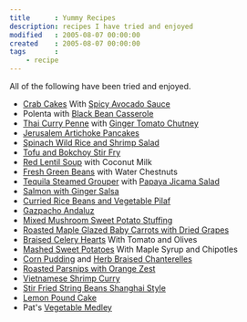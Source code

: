 ```yaml
---
title      : Yummy Recipes
description: recipes I have tried and enjoyed
modified   : 2005-08-07 00:00:00
created    : 2005-08-07 00:00:00
tags       :
    - recipe
---
```


All of the following have been tried and enjoyed.

* [Crab Cakes](/Crab-Cakes) With [Spicy Avocado Sauce](/Spicy-Avocado-Sauce)
* Polenta with [Black Bean Casserole](/Black-Bean-Casserole)
* [Thai Curry Penne](/Thai-Curry-Penne) with [Ginger Tomato Chutney](/Ginger-Tomato-Chutney)
* [Jerusalem Artichoke Pancakes](/Jerusalem-Artichoke-Pancakes)
* [Spinach Wild Rice and Shrimp Salad](/Spinach-Wild-Rice-and-Shrimp-Salad)
* [Tofu and Bokchoy Stir Fry](/Tofu-and-Bokchoy-Stir-Fry)
* [Red Lentil Soup](/Red-Lentil-Soup) with Coconut Milk
* [Fresh Green Beans](/Fresh-Green-Beans) with Water Chestnuts
* [Tequila Steamed Grouper](/Tequila-Steamed-Grouper) with [Papaya Jicama Salad](/Papaya-Jicama-Salad)
* [Salmon with Ginger Salsa](/Salmon-with-Ginger-Salsa)
* [Curried Rice Beans and Vegetable Pilaf](/Curried-Rice-Beans-and-Vegetable-Pilaf)
* [Gazpacho Andaluz](/Gazpacho-Andaluz)
* [Mixed Mushroom Sweet Potato Stuffing](/Mixed-Mushroom-Sweet-Potato-Stuffing)
* [Roasted Maple Glazed Baby Carrots with Dried Grapes](/Roasted-Maple-Glazed-Baby-Carrots-with-Dried-Grapes)
* [Braised Celery Hearts](/Braised-Celery-Hearts) With Tomato and Olives
* [Mashed Sweet Potatoes](/Mashed-Sweet-Potatoes) With Maple Syrup and Chipotles
* [Corn Pudding](/Corn-Pudding) and [Herb Braised Chanterelles](/Herb-Braised-Chanterelles)
* [Roasted Parsnips with Orange Zest](/Roasted-Parsnips-with-Orange-Zest)
* [Vietnamese Shrimp Curry](/Vietnamese-Shrimp-Curry)
* [Stir Fried String Beans Shanghai Style](/Stir-Fried-String-Beans-Shanghai-Style)
* [Lemon Pound Cake](/Lemon-Pound-Cake)
* Pat's [Vegetable Medley](/Vegetable-Medley)